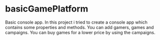 # basicGamePlatform
Basic console app.
In this project i tried to create a console app which contains some properties and methods. You can add gamers, games and campaigns. You can buy games for a lower price by using the campaigns.

